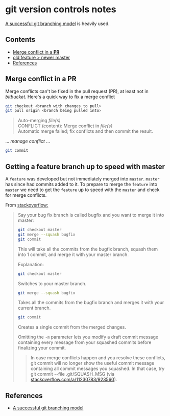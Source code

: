 # git version controls notes  

[A successful git branching model](https://nvie.com/posts/a-successful-git-branching-model/) is heavily used.

## Contents  

* [Merge conflict in a **PR**](#merge-conflict-in-a-PR)
* [old feature > newer master](#getting-a-feature-branch-up-to-speed-with-master)
* [References](#references)  

## Merge conflict in a **PR**  

Merge conflicts can't be fixed in the pull request (PR), at least not in _bitbucket_. Here's a quick way to fix a merge conflict

```bash
git checkout <branch with changes to pull>
git pull origin <branch being pulled into>
```

>Auto-merging _file(s)_  
>CONFLICT (content): Merge conflict in _file(s)_  
>Automatic merge failed; fix conflicts and then commit the result.  

... _manage conflict_ ...

```bash
git commit
```

## Getting a feature branch up to speed with master  

A `feature` was developed but not immediately merged into `master`. `master` has since had commits added to it. To prepare to merge the `feature` into `master` we need to get the `feature` up to speed with the `master` and check for merge conflicts.  

From [stackoverflow:](https://stackoverflow.com/a/5309051/4794025)
> Say your bug fix branch is called bugfix and you want to merge it into master:
>
>```bash
>git checkout master
>git merge --squash bugfix
>git commit
>```
>
>This will take all the commits from the bugfix branch, squash them into 1 commit, and merge it with your master branch.
>
>Explanation:
>
>```bash
>git checkout master
>```
>
>Switches to your master branch.
>
>```bash
>git merge --squash bugfix
>```
>
>Takes all the commits from the bugfix branch and merges it with your current branch.
>
>```bash
>git commit
>```
>
>Creates a single commit from the merged changes.
>
>Omitting the `-m` parameter lets you modify a draft commit message containing every message from your squashed commits before finalizing your commit.
>
>>In case merge conflicts happen and you resolve these conflicts, git commit will no longer show the useful commit message containing all commit messages you squashed. In that case, try git commit --file .git/SQUASH_MSG (via [stackoverflow.com/a/11230783/923560](http://stackoverflow.com/a/11230783/923560)).

## References  

* [A successful git branching model](https://nvie.com/posts/a-successful-git-branching-model/)
